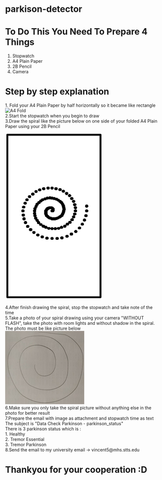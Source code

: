 # parkison-detector

# To Do This You Need To Prepare 4 Things
  1. Stopwatch
  2. A4 Plain Paper
  3. 2B Pencil
  4. Camera

# Step by step explanation
  <p>1. Fold your A4 Plain Paper by half horizontally so it became like rectangle <br>
  <img src="https://filestore.community.support.microsoft.com/api/images/4240ddd9-cc9d-470d-a765-6baf4a946f48?upload=true" alt="A4 Fold"><br>
  2.Start the stopwatch when you begin to draw<br>
  3.Draw the spiral like the picture below on one side of your folded A4 Plain Paper using your 2B Pencil
  <p><img src="./SpiralRectangle.png" width="318px" height="538px" alt="Spiral Test Box"></p>
  4.After finish drawing the spiral, stop the stopwatch and take note of the time<br>
  5.Take a photo of your spiral drawing using your camera "WITHOUT FLASH", take the photo with room lights and without shadow in the spiral. The photo must be like picture below     <br>
  <img src="./152508.jpg" width="256px"><br>
  6.Make sure you only take the spiral picture without anything else in the photo for better result<br>
  7.Prepare the email with image as attachment and stopwatch time as text <br> 
  The subject is "Data Check Parkinson - parkinson_status" <br>
  There is 3 parkinson status which is : <br>
  1. Healthy <br>
  2. Tremor Essential <br>
  3. Tremor Parkinson<br>
  8.Send the email to my university email -> vincent5@mhs.stts.edu<br>
  </p>
  
# Thankyou for your cooperation :D
